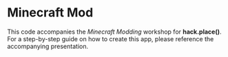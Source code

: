 # Minecraft Mod

This code accompanies the _Minecraft Modding_ workshop for **hack.place()**. For a step-by-step guide on how to create this app, please reference the accompanying presentation.
